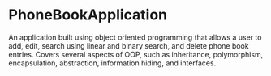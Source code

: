 # PhoneBookApplication
An application built using object oriented programming that allows a user to add, edit, search using linear and binary search, and delete phone book entries. Covers several aspects of OOP, such as inheritance, polymorphism, encapsulation, abstraction, information hiding, and interfaces.
